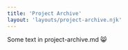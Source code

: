 ```yaml
---
title: 'Project Archive'
layout: 'layouts/project-archive.njk'
---
```


Some text in project-archive.md 😸
